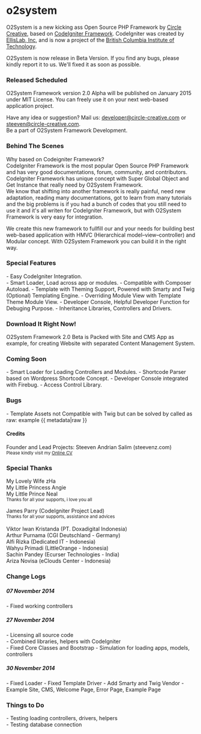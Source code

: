 o2system
========

O2System is a new kicking ass Open Source PHP Framework by <a href="www.circle-creative.com">Circle Creative</a>, based on <a href="www.codeigniter.com">CodeIgniter Framework</a>. CodeIgniter was created by <a href="www.ellislab.com">EllisLab, Inc</a>, and is now a project of the <a href="http://www.bcit.ca/cas/computing/">British Columbia Institute of Technology</a>.

O2System is now release in Beta Version. If you find any bugs, please kindly report it to us. We'll fixed it as soon as possible.

<h3>Released Scheduled</h3>
O2System Framework  version 2.0 Alpha will be published on January 2015 under MIT License. You can freely use it on your next web-based application project.

Have any idea or suggestion? Mail us: <a href="mailto:developer@circle-creative.com">developer@circle-creative.com</a> or <a href="mailto:steeven@circle-creative.com"> steeven@circle-creative.com</a>.<br>
Be a part of O2System Framework Development.

<h3>Behind The Scenes</h3>
Why based on Codeigniter Framework?<br>
CodeIgniter Framework is the most popular Open Source PHP Framework and has very good documentations, forum, community, and contributors. CodeIgniter Framework has unique concept with Super Global Object and Get Instance that really need by O2System Framework.<br>
We know that shifting into another framework is really painful, need new adaptation, reading many documentations, got to learn from many tutorials and the big problems is if you had a bunch of codes that you still need to use it and it's all writen for CodeIgniter Framework, but with O2System Framework is very easy for integration.

We create this new framework to fullfill our and your needs for building best web-based application with HMVC (Hierarchical model–view–controller) and Modular concept. With O2System Framework you can build it in the right way.

<h3>Special Features</h3>
- Easy CodeIgniter Integration.<br>
- Smart Loader, Load across app or modules.
- Compatible with Composer Autoload.
- Template with Theming Support, Powered with Smarty and Twig (Optional) Templating Engine.
- Overriding Module View with Template Theme Module View.
- Developer Console, Helpful Developer Function for Debuging Purpose.
- Inheritance Libraries, Controllers and Drivers.

<h3>Download It Right Now!</h3>
O2System Framework 2.0 Beta is Packed with Site and CMS App as example, for creating Website with separated Content Management System.

<h3>Coming Soon</h3>
- Smart Loader for Loading Controllers and Modules.
- Shortcode Parser based on Wordpress Shortcode Concept.
- Developer Console integrated with Firebug.
- Access Control Library.

<h3>Bugs</h3>
- Template Assets not Compatible with Twig but can be solved by called as raw: example {{ metadata|raw }}

<h4>Credits</h4>
Founder and Lead Projects: Steeven Andrian Salim (steevenz.com)<br>
<small>Please kindly visit my <a href="http://cv.steevenz.com">Online CV</a></small>

<h3>Special Thanks</h3>
My Lovely Wife zHa<br>
My Little Princess Angie<br>
My Little Prince Neal<br>
<small>Thanks for all your supports, i love you all</small><br>

James Parry (CodeIgniter Project Lead)<br>
<small>Thanks for all your supports, assistance and advices</small><br><br>
Viktor Iwan Kristanda (PT. Doxadigital Indonesia)<br>
Arthur Purnama (CGI Deutschland - Germany)<br>
Alfi Rizka (Dedicated IT - Indonesia)<br>
Wahyu Primadi (LittleOrange - Indonesia)<br>
Sachin Pandey (Ecurser Technologies - India)<br>
Ariza Novisa (eClouds Center - Indonesia)<br>

<h3>Change Logs</h3>
<h5>07 November 2014</h5>
- Fixed working controllers<br>
<h5>27 November 2014</h5>
- Licensing all source code<br>
- Combined libraries, helpers with CodeIgniter<br>
- Fixed Core Classes and Bootstrap
- Simulation for loading apps, models, controllers<br>
<h5>30 November 2014</h5>
- Fixed Loader
- Fixed Template Driver
- Add Smarty and Twig Vendor
- Example Site, CMS, Welcome Page, Error Page, Example Page

<h3>Things to Do</h3>
- Testing loading controllers, drivers, helpers<br>
- Testing database connection